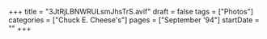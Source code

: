 +++
title = "3JtRjLBNWRULsmJhsTrS.avif"
draft = false
tags = ["Photos"]
categories = ["Chuck E. Cheese's"]
pages = ["September '94"]
startDate = ""
+++
